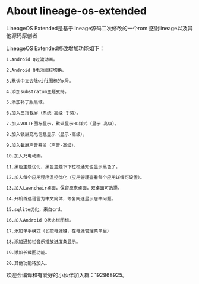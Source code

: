# About lineage-os-extended


LineageOS Extended是基于lineage源码二次修改的一个rom
感谢lineage以及其他源码原创者


LineageOS Extended修改增加功能如下：
```bash
1.Android Q过渡动画。

2.Android Q电池图标切换。

3.默认中文去除wifi图标的x号。

4.添加substratum主题支持。

5.添加补丁版黑域。

6.加入三指截屏（系统-高级-手势）。

7.加入VOLTE图标显示，默认显示HD样式（显示-高级）。

8.加入锁屏充电信息显示（显示-高级）。

9.加入截屏声音开关（声音-高级）。

10.加入充电动画。

11.黑色主题优化，黑色主题下下拉栏通知也显示黑色了。

12.加入每个应用程序温控优化（应用管理查看每个应用详情可设置）。

13.加入Lawnchair桌面，保留原来桌面，双桌面可选择。

14.开机首选语言为中文简体，修复网速显示居中问题。

15.sqlite优化，来自crd。

16.加入Android Q状态栏图标。

17.添加单手模式（长按电源键，在电源管理菜单里）

18.添加通知栏音乐播放进度条显示。

19.添加长截图功能。

20.其他功能待加入。
```
欢迎会编译和有爱好的小伙伴加入群：192968925。

